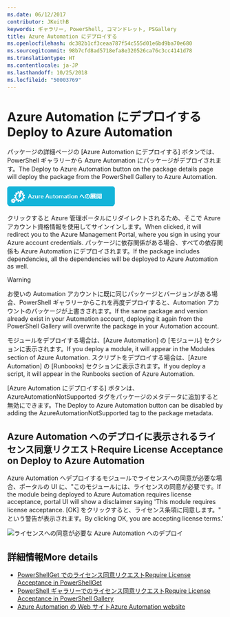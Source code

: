 ```yaml
---
ms.date: 06/12/2017
contributor: JKeithB
keywords: ギャラリー, PowerShell, コマンドレット, PSGallery
title: Azure Automation にデプロイする
ms.openlocfilehash: dc382b1cf3ceaa787f54c555d01e6bd9ba70e680
ms.sourcegitcommit: 98b7cfd8ad5718efa8e320526ca76c3cc4141d78
ms.translationtype: HT
ms.contentlocale: ja-JP
ms.lasthandoff: 10/25/2018
ms.locfileid: "50003769"
---
```

# <a name="deploy-to-azure-automation"></a><span data-ttu-id="605ff-103">Azure Automation にデプロイする</span><span class="sxs-lookup"><span data-stu-id="605ff-103">Deploy to Azure Automation</span></span>

<span data-ttu-id="605ff-104">パッケージの詳細ページの [Azure Automation にデプロイする] ボタンでは、PowerShell ギャラリーから Azure Automation にパッケージがデプロイされます。</span><span class="sxs-lookup"><span data-stu-id="605ff-104">The Deploy to Azure Automation button on the package details page will deploy the package from the PowerShell Gallery to Azure Automation.</span></span>

![[Azure Automation にデプロイする] ボタン](../../Images/DeployToAzureAutomationButton.png)

<span data-ttu-id="605ff-106">クリックすると Azure 管理ポータルにリダイレクトされるため、そこで Azure アカウント資格情報を使用してサインインします。</span><span class="sxs-lookup"><span data-stu-id="605ff-106">When clicked, it will redirect you to the Azure Management Portal, where you sign in using your Azure account credentials.</span></span>
<span data-ttu-id="605ff-107">パッケージに依存関係がある場合、すべての依存関係も Azure Automation にデプロイされます。</span><span class="sxs-lookup"><span data-stu-id="605ff-107">If the package includes dependencies, all the dependencies will be deployed to Azure Automation as well.</span></span>

> [!WARNING]
> <span data-ttu-id="605ff-108">お使いの Automation アカウントに既に同じパッケージとバージョンがある場合、PowerShell ギャラリーからこれを再度デプロイすると、Automation アカウントのパッケージが上書きされます。</span><span class="sxs-lookup"><span data-stu-id="605ff-108">If the same package and version already exist in your Automation account, deploying it again from the PowerShell Gallery will overwrite the package in your Automation account.</span></span>

<span data-ttu-id="605ff-109">モジュールをデプロイする場合は、[Azure Automation] の [モジュール] セクションに表示されます。</span><span class="sxs-lookup"><span data-stu-id="605ff-109">If you deploy a module, it will appear in the Modules section of Azure Automation.</span></span>  <span data-ttu-id="605ff-110">スクリプトをデプロイする場合は、[Azure Automation] の [Runbooks] セクションに表示されます。</span><span class="sxs-lookup"><span data-stu-id="605ff-110">If you deploy a script, it will appear in the Runbooks section of Azure Automation.</span></span>

<span data-ttu-id="605ff-111">[Azure Automation にデプロイする] ボタンは、AzureAutomationNotSupported タグをパッケージのメタデータに追加すると無効にできます。</span><span class="sxs-lookup"><span data-stu-id="605ff-111">The Deploy to Azure Automation button can be disabled by adding the AzureAutomationNotSupported tag to the package metadata.</span></span>

## <a name="require-license-acceptance-on-deploy-to-azure-automation"></a><span data-ttu-id="605ff-112">Azure Automation へのデプロイに表示されるライセンス同意リクエスト</span><span class="sxs-lookup"><span data-stu-id="605ff-112">Require License Acceptance on Deploy to Azure Automation</span></span>

<span data-ttu-id="605ff-113">Azure Automation へデプロイするモジュールでライセンスへの同意が必要な場合、ポータルの UI に、"このモジュールには、ライセンスの同意が必要です。</span><span class="sxs-lookup"><span data-stu-id="605ff-113">If the module being deployed to Azure Automation requires license acceptance, portal UI will show a disclaimer saying 'This module requires license acceptance.</span></span> <span data-ttu-id="605ff-114">[OK] をクリックすると、ライセンス条項に同意します。" という警告が表示されます。</span><span class="sxs-lookup"><span data-stu-id="605ff-114">By clicking OK, you are accepting license terms.'</span></span>

![ライセンスへの同意が必要な Azure Automation へのデプロイ](../../Images/DeployToAzureAutomationRequireLicenseAcceptanceDisclaimer.png)

## <a name="more-details"></a><span data-ttu-id="605ff-116">詳細情報</span><span class="sxs-lookup"><span data-stu-id="605ff-116">More details</span></span>

- [<span data-ttu-id="605ff-117">PowerShellGet でのライセンス同意リクエスト</span><span class="sxs-lookup"><span data-stu-id="605ff-117">Require License Acceptance in PowerShellGet</span></span>](../../concepts/module-license-acceptance.md)
- [<span data-ttu-id="605ff-118">PowerShell ギャラリーでのライセンス同意リクエスト</span><span class="sxs-lookup"><span data-stu-id="605ff-118">Require License Acceptance in PowerShell Gallery</span></span>](packages-that-require-license-acceptance.md)
- [<span data-ttu-id="605ff-119">Azure Automation の Web サイト</span><span class="sxs-lookup"><span data-stu-id="605ff-119">Azure Automation website</span></span>](http://azure.microsoft.com/services/automation/)
